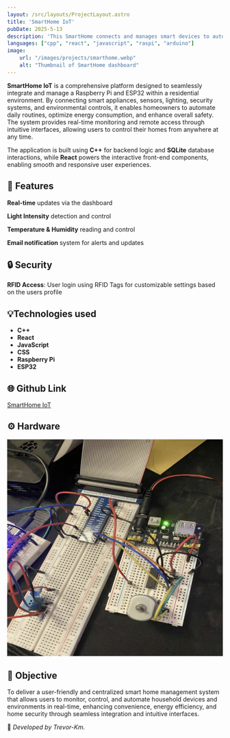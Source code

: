 ```yaml
---
layout: /src/layouts/ProjectLayout.astro
title: 'SmartHome IoT'
pubDate: 2025-5-13
description: 'This SmartHome connects and manages smart devices to automate tasks, monitor energy, and improve home security—all through a simple, centralized platform with real-time control.'
languages: ["cpp", "react", "javascript", "raspi", "arduino"]
image:
    url: "/images/projects/smarthome.webp"
    alt: "Thumbnail of SmartHome dashboard"
---
```


**SmartHome IoT** is a comprehensive platform designed to seamlessly integrate and manage a Raspberry Pi and ESP32 within a residential environment. By connecting smart appliances, sensors, lighting, security systems, and environmental controls, it enables homeowners to automate daily routines, optimize energy consumption, and enhance overall safety. The system provides real-time monitoring and remote access through intuitive interfaces, allowing users to control their homes from anywhere at any time.

The application is built using **C++** for backend logic and **SQLite** database interactions, while **React** powers the interactive front-end components, enabling smooth and responsive user experiences.

## 🧩 Features

**Real-time** updates via the dashboard

**Light Intensity** detection and control

**Temperature & Humidity** reading and control

**Email notification** system for alerts and updates

## 🔒 Security

**RFID Access**: User login using RFID Tags for customizable settings based on the users profile

## 💡Technologies used

- **C++**
- **React**
- **JavaScript**
- **CSS**
- **Raspberry Pi**
- **ESP32**

## 🌐 Github Link

[SmartHome IoT](https://github.com/Trevor-Km/smarthome-iot)

## ⚙️ Hardware

![SmartHome photo](../../../../public/images/projects/smarthome-hardware.webp)

## 🎯 Objective

To deliver a user-friendly and centralized smart home management system that allows users to monitor, control, and automate household devices and environments in real-time, enhancing convenience, energy efficiency, and home security through seamless integration and intuitive interfaces.

🚀 *Developed by Trevor-Km.*
